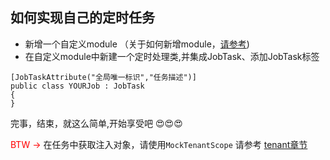 ## 如何实现自己的定时任务

- 新增一个自定义module （关于如何新增module，[请参考](/netxdoc/startup.md))
- 在自定义module中新建一个定时处理类,并集成JobTask、添加JobTask标签

```
[JobTaskAttribute("全局唯一标识","任务描述")]
public class YOURJob : JobTask
{
}
```
完事，结束，就这么简单,开始享受吧 :heart_eyes::heart_eyes::heart_eyes:

<font color='red'>BTW -> </font>在任务中获取注入对象，请使用```MockTenantScope``` 请参考 [tenant章节](/netxdoc/tenands.md)